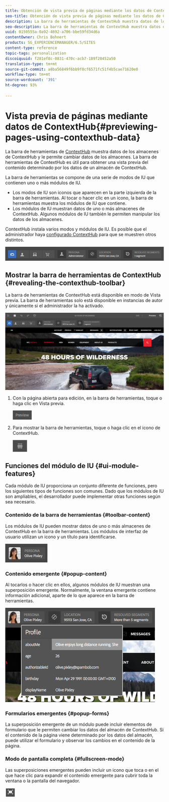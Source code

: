 ```yaml
---
title: Obtención de vista previa de páginas mediante los datos de ContextHub
seo-title: Obtención de vista previa de páginas mediante los datos de ContextHub
description: La barra de herramientas de ContextHub muestra datos de los almacenes de ContextHub, le permite cambiar datos de los almacenes y resulta útil para obtener una vista previa del contenido
seo-description: La barra de herramientas de ContextHub muestra datos de los almacenes de ContextHub, le permite cambiar datos de los almacenes y resulta útil para obtener una vista previa del contenido
uuid: 0150555a-0a92-4692-a706-bbe59fd34d6a
contentOwner: Chris Bohnert
products: SG_EXPERIENCEMANAGER/6.5/SITES
content-type: reference
topic-tags: personalization
discoiquuid: f281ef8c-0831-470c-acb7-189f20452a50
translation-type: tm+mt
source-git-commit: a8ba56849f6bb9f0cf6571fc51f4b5cae71620e0
workflow-type: tm+mt
source-wordcount: '391'
ht-degree: 93%

---
```



# Vista previa de páginas mediante datos de ContextHub{#previewing-pages-using-contexthub-data} 

La barra de herramientas de [ContextHub](/help/sites-developing/contexthub.md) muestra datos de los almacenes de ContextHub y le permite cambiar datos de los almacenes. La barra de herramientas de ContextHub es útil para obtener una vista previa del contenido determinado por los datos de un almacén de ContextHub.

La barra de herramientas se compone de una serie de modos de IU que contienen uno o más módulos de IU.

* Los modos de IU son iconos que aparecen en la parte izquierda de la barra de herramientas. Al tocar o hacer clic en un icono, la barra de herramientas muestra los módulos de IU que contiene.
* Los módulos de IU muestran datos de uno o más almacenes de ContextHub. Algunos módulos de IU también le permiten manipular los datos de los almacenes.

ContextHub instala varios modos y módulos de IU. Es posible que el administrador haya [configurado ContextHub](/help/sites-developing/ch-configuring.md) para que se muestren otros distintos.

![screen_shot_2018-03-23at093446](assets/screen_shot_2018-03-23at093446.png)

## Mostrar la barra de herramientas de ContextHub {#revealing-the-contexthub-toolbar}

La barra de herramientas de ContextHub está disponible en modo de Vista previa. La barra de herramientas solo está disponible en instancias de autor y únicamente si el administrador la ha activado.

![screen_shot_2018-03-23at093730](assets/screen_shot_2018-03-23at093730.png)

1. Con la página abierta para edición, en la barra de herramientas, toque o haga clic en Vista previa.

   ![chlimage_1-219](assets/chlimage_1-219.png)

1. Para mostrar la barra de herramientas, toque o haga clic en el icono de ContextHub.

   ![](do-not-localize/screen_shot_2018-03-23at093621.png)

## Funciones del módulo de IU {#ui-module-features}

Cada módulo de IU proporciona un conjunto diferente de funciones, pero los siguientes tipos de funciones son comunes. Dado que los módulos de IU son ampliables, el desarrollador puede implementar otras funciones según sea necesario.

### Contenido de la barra de herramientas  {#toolbar-content}

Los módulos de IU pueden mostrar datos de uno o más almacenes de ContextHub en la barra de herramientas. Los módulos de interfaz de usuario utilizan un icono y un título para identificarse.

![screen_shot_2018-03-23at093936](assets/screen_shot_2018-03-23at093936.png)

### Contenido emergente {#popup-content}

Al tocarlos o hacer clic en ellos, algunos módulos de IU muestran una superposición emergente. Normalmente, la ventana emergente contiene información adicional, aparte de lo que aparece en la barra de herramientas.

![screen_shot_2018-03-23at094003](assets/screen_shot_2018-03-23at094003.png)

### Formularios emergentes {#popup-forms}

La superposición emergente de un módulo puede incluir elementos de formulario que le permiten cambiar los datos del almacén de ContextHub. Si el contenido de la página viene determinado por los datos del almacén, puede utilizar el formulario y observar los cambios en el contenido de la página.

### Modo de pantalla completa  {#fullscreen-mode}

Las superposiciones emergentes pueden incluir un icono que toca o en el que hace clic para expandir el contenido emergente para cubrir toda la ventana o la pantalla del navegador.

![](do-not-localize/chlimage_1-18.png)

